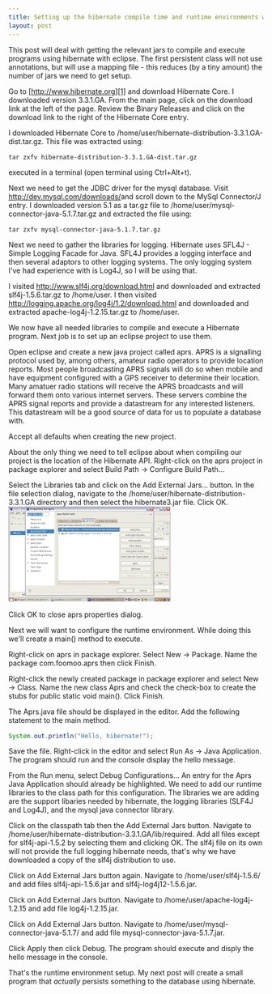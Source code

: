 ```yaml
---
title: Setting up the hibernate compile time and runtime environments with eclipse
layout: post
---
```

This post will deal with getting the relevant jars to compile and execute programs using hibernate with eclipse. The first persistent class will not use annotations, but will use a mapping file - this reduces (by a tiny amount) the number of jars we need to get setup.

Go to [http://www.hibernate.org][1] and download Hibernate Core. I downloaded version 3.3.1.GA. From the main page, click on the download link at the left of the page. Review the Binary Releases and click on the download link to the right of the Hibernate Core entry.

I downloaded Hibernate Core to /home/user/hibernate-distribution-3.3.1.GA-dist.tar.gz. This file was extracted using: 

```
tar zxfv hibernate-distribution-3.3.1.GA-dist.tar.gz
```
executed in a terminal (open terminal using Ctrl+Alt+t).

Next we need to get the JDBC driver for the mysql database. Visit <http://dev.mysql.com/downloads/>and scroll down to the MySql Connector/J entry. I downloaded version 5.1 as a tar.gz file to /home/user/mysql-connector-java-5.1.7.tar.gz and extracted the file using: 

```
tar zxfv mysql-connector-java-5.1.7.tar.gz
```

Next we need to gather the libraries for logging. Hibernate uses SFL4J - Simple Logging Facade for Java. SFL4J provides a logging interface and then several adaptors to other logging systems. The only logging system I've had experience with is Log4J, so I will be using that.

I visited <http://www.slf4j.org/download.html> and downloaded and extracted slf4j-1.5.6.tar.gz to /home/user. I then visited <http://logging.apache.org/log4j/1.2/download.html> and downloaded and extracted apache-log4j-1.2.15.tar.gz to /home/user.

We now have all needed libraries to compile and execute a Hibernate program. Next job is to set up an eclipse project to use them.

Open eclipse and create a new java project called aprs. APRS is a signalling protocol used by, among others, amateur radio operators to provide location reports. Most people broadcasting APRS signals will do so when mobile and have equipment configured with a GPS receiver to determine their location. Many amatuer radio stations will receive the APRS broadcasts and will forward them onto various internet servers. These servers combine the APRS signal reports and provide a datastream for any interested listeners. This datastream will be a good source of data for us to populate a database with.

Accept all defaults when creating the new project.

About the only thing we need to tell eclipse about when compiling our project is the location of the Hibernate API. Right-click on the aprs project in package explorer and select Build Path -> Configure Build Path...

Select the Libraries tab and click on the Add External Jars... button. In the file selection dialog, navigate to the /home/user/hibernate-distribution-3.3.1.GA directory and then select the hibernate3.jar file. Click OK.
![](/images/eclipse_hibernate_library-765339.jpg)

Click OK to close aprs properties dialog.

Next we will want to configure the runtime environment. While doing this we'll create a main() method to execute.

Right-click on aprs in package explorer. Select New -> Package. Name the package com.foomoo.aprs then click Finish.

Right-click the newly created package in package explorer and select New -> Class. Name the new class Aprs and check the check-box to create the stubs for public static void main(). Click Finish.

The Aprs.java file should be displayed in the editor. Add the following statement to the main method. 

```java
System.out.println("Hello, hibernate!");
```

Save the file. Right-click in the editor and select Run As -> Java Application. The program should run and the console display the hello message.

From the Run menu, select Debug Configurations... An entry for the Aprs Java Application should already be highlighted. We need to add our runtime libraries to the class path for this configuration. The libraries we are adding are the support libaries needed by hibernate, the logging libraries (SLF4J and Log4J), and the mysql java connector library.

Click on the classpath tab then the Add External Jars button. Navigate to /home/user/hibernate-distribution-3.3.1.GA/lib/required. Add all files except for slf4j-api-1.5.2 by selecting them and clicking OK. The slf4j file on its own will not provide the full logging hibernate needs, that's why we have downloaded a copy of the slf4j distribution to use.

Click on Add External Jars button again. Navigate to /home/user/slf4j-1.5.6/ and add files slf4j-api-1.5.6.jar and slf4j-log4j12-1.5.6.jar.

Click on Add External Jars button. Navigate to /home/user/apache-log4j-1.2.15 and add file log4j-1.2.15.jar.

Click on Add External Jars button. Navigate to /home/user/mysql-connector-java-5.1.7/ and add file mysql-connector-java-5.1.7.jar.

Click Apply then click Debug. The program should execute and disply the hello message in the console.

That's the runtime environment setup. My next post will create a small program that <span style="font-style: italic;">actually</span> persists something to the database using hibernate.

 [1]: http://www.hibernate.org/